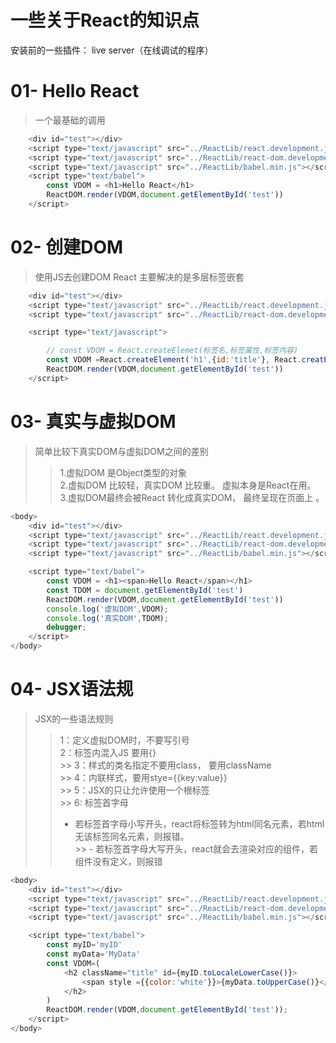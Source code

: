 # 一些关于React的知识点
安装前的一些插件：
 live server（在线调试的程序）
 
# 01- Hello React
> 一个最基础的调用
``` javascript
    <div id="test"></div>
    <script type="text/javascript" src="../ReactLib/react.development.js"></script>
    <script type="text/javascript" src="../ReactLib/react-dom.development.js"></script>
    <script type="text/javascript" src="../ReactLib/babel.min.js"></script>
    <script type="text/babel">
        const VDOM = <h1>Hello React</h1>
        ReactDOM.render(VDOM,document.getElementById('test'))
    </script>
```

# 02- 创建DOM
>使用JS去创建DOM
>React 主要解决的是多层标签嵌套
```javascript
    <div id="test"></div>
    <script type="text/javascript" src="../ReactLib/react.development.js"></script>
    <script type="text/javascript" src="../ReactLib/react-dom.development.js"></script>

    <script type="text/javascript">

        // const VDOM = React.createElemet(标签名,标签属性,标签内容)
        const VDOM =React.createElement('h1',{id:'title'}, React.creatElement('span',{},'Hello React.'))
        ReactDOM.render(VDOM,document.getElementById('test'))
    </script>
```
# 03- 真实与虚拟DOM
> 简单比较下真实DOM与虚拟DOM之间的差别
>>    1.虚拟DOM 是Object类型的对象<br>
>>    2.虚拟DOM 比较轻，真实DOM 比较重。 虚拟本身是React在用。 <br>
>>    3.虚拟DOM最终会被React 转化成真实DOM， 最终呈现在页面上 。
```javascript
<body>
    <div id="test"></div>
    <script type="text/javascript" src="../ReactLib/react.development.js"></script>
    <script type="text/javascript" src="../ReactLib/react-dom.development.js"></script>
    <script type="text/javascript" src="../ReactLib/babel.min.js"></script>

    <script type="text/babel">
        const VDOM = <h1><span>Hello React</span></h1>
        const TDOM = document.getElementById('test') 
        ReactDOM.render(VDOM,document.getElementById('test'))
        console.log('虚拟DOM',VDOM);
        console.log('真实DOM',TDOM);
        debugger;
    </script>
</body>
```
# 04- JSX语法规
> JSX的一些语法规则
   >> 1：定义虚拟DOM时，不要写引号 <br>
   >> 2：标签内混入JS 要用{} <br>
    >> 3：样式的类名指定不要用class， 要用className <br>
    >> 4：内联样式，要用stye={{key:value}} <br>
    >> 5：JSX的只让允许使用一个根标签 <br>
    >> 6: 标签首字母 <br>
  >> - 若标签首字母小写开头，react将标签转为html同名元素，若html无该标签同名元素，则报错。 <br>
    >> - 若标签首字母大写开头，react就会去渲染对应的组件，若组件没有定义，则报错
``` javascript
<body>
    <div id="test"></div>
    <script type="text/javascript" src="../ReactLib/react.development.js"></script>
    <script type="text/javascript" src="../ReactLib/react-dom.development.js"></script>
    <script type="text/javascript" src="../ReactLib/babel.min.js"></script>

    <script type="text/babel">
        const myID='myID'
        const myData='MyData'
        const VDOM=(
            <h2 className="title" id={myID.toLocaleLowerCase()}>
                <span style ={{color:'white'}}>{myData.toUpperCase()}</span>
            </h2>
        )
        ReactDOM.render(VDOM,document.getElementById('test'));
    </script>
</body>
```